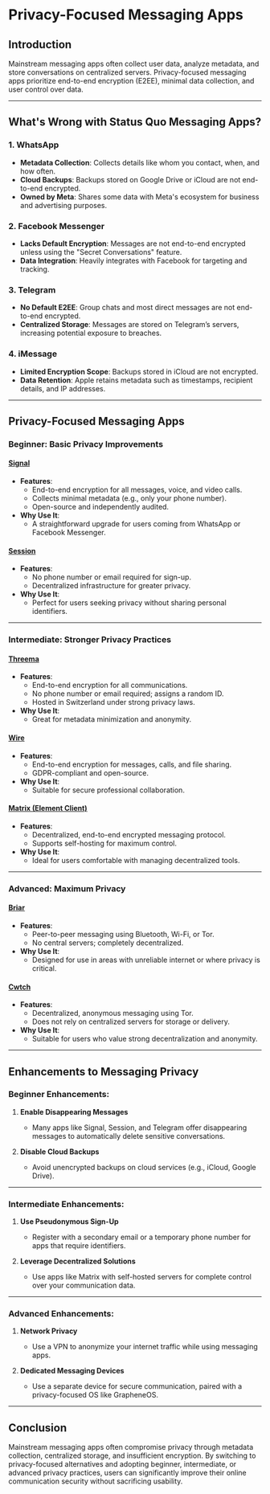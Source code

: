# Privacy-Focused Messaging Apps

## Introduction
Mainstream messaging apps often collect user data, analyze metadata, and store conversations on centralized servers. Privacy-focused messaging apps prioritize end-to-end encryption (E2EE), minimal data collection, and user control over data.

---

## What's Wrong with Status Quo Messaging Apps?

### **1. WhatsApp**
- **Metadata Collection**: Collects details like whom you contact, when, and how often.
- **Cloud Backups**: Backups stored on Google Drive or iCloud are not end-to-end encrypted.
- **Owned by Meta**: Shares some data with Meta's ecosystem for business and advertising purposes.

### **2. Facebook Messenger**
- **Lacks Default Encryption**: Messages are not end-to-end encrypted unless using the "Secret Conversations" feature.
- **Data Integration**: Heavily integrates with Facebook for targeting and tracking.

### **3. Telegram**
- **No Default E2EE**: Group chats and most direct messages are not end-to-end encrypted.
- **Centralized Storage**: Messages are stored on Telegram’s servers, increasing potential exposure to breaches.

### **4. iMessage**
- **Limited Encryption Scope**: Backups stored in iCloud are not encrypted.
- **Data Retention**: Apple retains metadata such as timestamps, recipient details, and IP addresses.

---

## Privacy-Focused Messaging Apps

### Beginner: Basic Privacy Improvements
#### **[Signal](https://signal.org/)**
- **Features**:
  - End-to-end encryption for all messages, voice, and video calls.
  - Collects minimal metadata (e.g., only your phone number).
  - Open-source and independently audited.
- **Why Use It**:
  - A straightforward upgrade for users coming from WhatsApp or Facebook Messenger.

#### **[Session](https://getsession.org/)**
- **Features**:
  - No phone number or email required for sign-up.
  - Decentralized infrastructure for greater privacy.
- **Why Use It**:
  - Perfect for users seeking privacy without sharing personal identifiers.

---

### Intermediate: Stronger Privacy Practices
#### **[Threema](https://threema.ch/)**
- **Features**:
  - End-to-end encryption for all communications.
  - No phone number or email required; assigns a random ID.
  - Hosted in Switzerland under strong privacy laws.
- **Why Use It**:
  - Great for metadata minimization and anonymity.

#### **[Wire](https://wire.com/)**
- **Features**:
  - End-to-end encryption for messages, calls, and file sharing.
  - GDPR-compliant and open-source.
- **Why Use It**:
  - Suitable for secure professional collaboration.

#### **[Matrix (Element Client)](https://element.io/)**
- **Features**:
  - Decentralized, end-to-end encrypted messaging protocol.
  - Supports self-hosting for maximum control.
- **Why Use It**:
  - Ideal for users comfortable with managing decentralized tools.

---

### Advanced: Maximum Privacy
#### **[Briar](https://briarproject.org/)**
- **Features**:
  - Peer-to-peer messaging using Bluetooth, Wi-Fi, or Tor.
  - No central servers; completely decentralized.
- **Why Use It**:
  - Designed for use in areas with unreliable internet or where privacy is critical.

#### **[Cwtch](https://cwtch.im/)**
- **Features**:
  - Decentralized, anonymous messaging using Tor.
  - Does not rely on centralized servers for storage or delivery.
- **Why Use It**:
  - Suitable for users who value strong decentralization and anonymity.

---

## Enhancements to Messaging Privacy

### Beginner Enhancements:
1. **Enable Disappearing Messages**  
   - Many apps like Signal, Session, and Telegram offer disappearing messages to automatically delete sensitive conversations.
   
2. **Disable Cloud Backups**  
   - Avoid unencrypted backups on cloud services (e.g., iCloud, Google Drive).

---

### Intermediate Enhancements:
1. **Use Pseudonymous Sign-Up**  
   - Register with a secondary email or a temporary phone number for apps that require identifiers.
   
2. **Leverage Decentralized Solutions**  
   - Use apps like Matrix with self-hosted servers for complete control over your communication data.

---

### Advanced Enhancements:
1. **Network Privacy**  
   - Use a VPN to anonymize your internet traffic while using messaging apps.
   
2. **Dedicated Messaging Devices**  
   - Use a separate device for secure communication, paired with a privacy-focused OS like GrapheneOS.

---

## Conclusion
Mainstream messaging apps often compromise privacy through metadata collection, centralized storage, and insufficient encryption. By switching to privacy-focused alternatives and adopting beginner, intermediate, or advanced privacy practices, users can significantly improve their online communication security without sacrificing usability.
